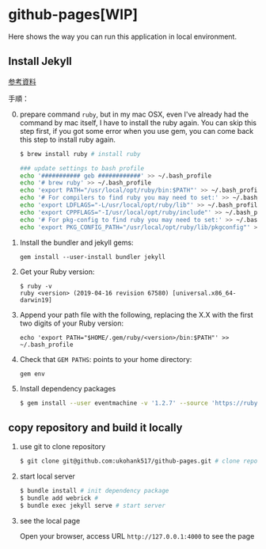 # github-pages[WIP]

Here shows the way you can run this application in local environment.

## Install Jekyll

[参考資料](https://jekyllrb.com/docs/installation/macos/)

手順：

0. prepare command `ruby`, but in my mac OSX, even I've already had the command by mac itself, I have to install the ruby again. You can skip this step first, if you got some error when you use gem, you can come back this step to install ruby again.

    ```bash
    $ brew install ruby # install ruby
    ```


    ```bash
    ### update settings to bash profile
    echo '########### geb ############' >> ~/.bash_profile
    echo '# brew ruby' >> ~/.bash_profile
    echo 'export PATH="/usr/local/opt/ruby/bin:$PATH"' >> ~/.bash_profile
    echo '# For compilers to find ruby you may need to set:' >> ~/.bash_profile
    echo 'export LDFLAGS="-L/usr/local/opt/ruby/lib"' >> ~/.bash_profile
    echo 'export CPPFLAGS="-I/usr/local/opt/ruby/include"' >> ~/.bash_profile
    echo '# For pkg-config to find ruby you may need to set:' >> ~/.bash_profile
    echo 'export PKG_CONFIG_PATH="/usr/local/opt/ruby/lib/pkgconfig"' >> ~/.bash_profile
    ```

1. Install the bundler and jekyll gems:

    ```
    gem install --user-install bundler jekyll
    ```

2. Get your Ruby version:

    ```
    $ ruby -v
    ruby <version> (2019-04-16 revision 67580) [universal.x86_64-darwin19]
    ```

3. Append your path file with the following, replacing the X.X with the first two  digits of your Ruby version:

    ```
    echo 'export PATH="$HOME/.gem/ruby/<version>/bin:$PATH"' >> ~/.bash_profile
    ```

4. Check that `GEM PATHS`: points to your home directory:

    ```
    gem env
    ```

5. Install dependency packages
    ```bash
    $ gem install --user eventmachine -v '1.2.7' --source 'https://rubygems.org/'
    ```

## copy repository and build it locally

1. use git to clone repository

    ```bash
    $ git clone git@github.com:ukohank517/github-pages.git # clone repository
    ```

2. start local server

    ```bash
    $ bundle install # init dependency package
    $ bundle add webrick #
    $ bundle exec jekyll serve # start server
    ```
3. see the local page

    Open your browser, access URL `http://127.0.0.1:4000` to see the page
